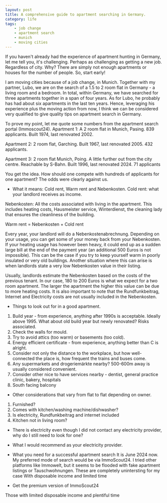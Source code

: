 ```yaml
---
layout: post
title: A comprehensive guide to apartment searching in Germany.
category: life
tags: 
    - job change
    - apartment search
    - munich
    - moving cities
---
```



If you haven't already had the experience of apartment hunting in Germany, let me tell you, it's challenging.
Perhaps as challenging as getting a new job. Regardless of city. Why? There are simply not enough apartments or houses for the number of people.
So, start early!

I am moving cities because of a job change, in Munich. Together with my partner, Lubo, we are on the search of a 1.5 to 2 room flat in Germany - a living room and a bedroom.
In total, within Germany, we have searched for three apartments together in a span of four years. 
As for Lubo, he probably has had about six apartments in the last ten years. Hence, leveraging his experience plus
the moving action from now, I think we can be considered very qualified to give quality tips on apartment search in Germany.

To prove my point, let me quote some numbers from the apartment search portal (Immoscout24).
 Apartment 1:
A 2 room flat in Munich, Pasing. 839 applicants. Built 1974, last renovated 2002.

Apartment 2:
2 room flat, Garching. Built 1967, last renovated 2005. 432 applicants.

Apartment 3:
2 room flat Munich, Poing. A little further out from the city centre. Reachable by S-Bahn. Built 1996, last renovated 2024.
71 applicants

You get the idea. How should one compete with hundreds of applicants for one apartment?
The odds were clearly against us.


- What it means: Cold rent, Warm rent and Nebenkosten.
Cold rent:  what your landlord receives as income.

Nebenkosten: All the costs associated with living in the apartment. This includes heating costs, Hausmeister service, Winterdienst, the cleaning lady 
that ensures the cleanliness of the building.

Warm rent = Nebenkosten + Cold rent


Every year, your landlord will do a Nebenkostenabrechnung. Depending on your usage, you can get some of your money back from your Nebenkosten. 
If your heating usage has however been heavy, it could end up as a sudden large bill at the end of the payment year (an additional 500 Euros is not impossible). 
This can be the case if you try to keep yourself warm in poorly insulated or very old buildings.
Another situation where this can arise is when landlords state a very low Nebenkosten value in their listing.

Usually, landlords estimate the Nebenkosten based on the costs of the previous tenant.
In our case, 180 to 200 Euros is what we expect for a two room apartment. The larger the apartment the higher this value can be due to more heating costs.
It is also important to note that the Rundfunkbeitrag, Internet and Electricity costs are not usually included in the Nebenkosten.


- Things to look out for in a good apartment.

1. Build year - from experience, anything after 1990s is acceptable. Ideally above 1995.
   What about old build year but newly renovated? Risks associated.
2. Check the walls for mould.
3. Try to avoid attics (too warm) or basements (too cold).
4. Energy efficient certificate - from experience, anything better than C is alright.
5. Consider not only the distance to the workplace, but how well-connected the place is, how frequent the trains and buses come.
6. Any supermarkets and drogeriemärkte nearby? 500-600m away is usually considered convenient.
7. Consider other nice to have services nearby  - dentist, general practice clinic, bakery, hospitals
8. South facing balcony

- Other considerations that vary from flat to flat depending on owner.
1. Furnished?
2. Comes with kitchen/washing machine/dishwasher?
3. Is electricity, Rundfunkbeitrag and internet included
4. Kitchen not in living room?

- There is electricity even though I did not contact any electricity provider, why do I still need to look for one?
- What I would recommend as your electricity provider.


- What you need for a successful apartment search
It is June 2024 now. My preferred mode of search would be via ImmoScout24. 
I tried other platforms like Immowelt, but it seems to be flooded with fake apartment listings or Tauschwohnungen.
These are completely unintersting for my case
With disposable income and limited time
- Get the premium version of ImmoScout24


Those with limited disposable income and plentiful time
